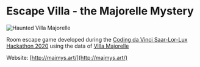 # Escape Villa - the Majorelle Mystery

![Haunted Villa Majorelle](https://media.giphy.com/media/gHhnciHpylggmI4TjH/giphy.gif)

Room escape game developed during the [Coding da Vinci Saar-Lor-Lux Hackathon 2020](https://codingdavinci.de/events/saar-lor-lux/) using the data of [Villa Majorelle](https://musee-ecole-de-nancy.nancy.fr/la-villa-majorelle-2887.html)

Website: [http://majmys.art/](http://majmys.art/)
